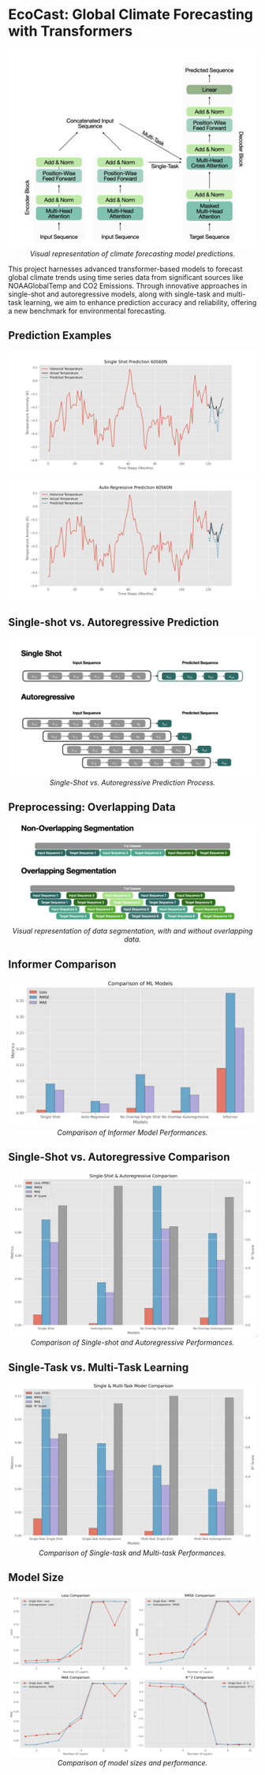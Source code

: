 # EcoCast: Global Climate Forecasting with Transformers

<p align="center">
  <img src="/Diagrams/architecture.jpeg" alt="Climate Forecasting Visualization">
  <br>
  <em>Visual representation of climate forecasting model predictions.</em>
</p>

This project harnesses advanced transformer-based models to forecast global climate trends using time series data from significant sources like NOAAGlobalTemp and CO2 Emissions. Through innovative approaches in single-shot and autoregressive models, along with single-task and multi-task learning, we aim to enhance prediction accuracy and reliability, offering a new benchmark for environmental forecasting.

## Prediction Examples
<p align="center">
  <img src="Single Feature Model/figures/Single Shot Prediction 60S60N.jpg" alt="Single-shot vs. Autoregressive Prediction">
  <br>
  <img src="Single Feature Model/figures/Auto-Regressive Prediction 60S60N.jpg" alt="Single-shot vs. Autoregressive Prediction">
  <br>
</p>



## Single-shot vs. Autoregressive Prediction
<p align="center">
  <img src="/Diagrams/singleshotvautoregressive.jpeg" alt="Single-shot vs. Autoregressive Prediction">
  <br>
  <em>Single-Shot vs. Autoregressive Prediction Process.</em>
</p>

## Preprocessing: Overlapping Data
<p align="center">
  <img src="/Diagrams/segmentation.jpeg" alt="Climate Forecasting Visualization">
  <br>
  <em>Visual representation of data segmentation, with and without overlapping data.</em>
</p>

## Informer Comparison
<p align="center">
  <img src="/Single Feature Model/figures/Informer Comparison.jpg" alt="Climate Forecasting Visualization">
  <br>
  <em>Comparison of Informer Model Performances.</em>
</p>

## Single-Shot vs. Autoregressive Comparison
<p align="center">
  <img src="/Single Feature Model/figures/Single-Shot & Autoregressive Comparison.jpg" alt="Climate Forecasting Visualization">
  <br>
  <em>Comparison of Single-shot and Autoregressive Performances.</em>
</p>

## Single-Task vs. Multi-Task Learning
<p align="center">
  <img src="Multi Feature Model/figures/Single & Multi-Task Model Comparison.jpg" alt="Climate Forecasting Visualization">
  <br>
  <em>Comparison of Single-task and Multi-task Performances.</em>
</p>

## Model Size
<p align="center">
  <img src="Single Feature Model/figures/Model Size Comparison.jpg" alt="Climate Forecasting Visualization">
  <br>
  <em>Comparison of model sizes and performance.</em>
</p>
